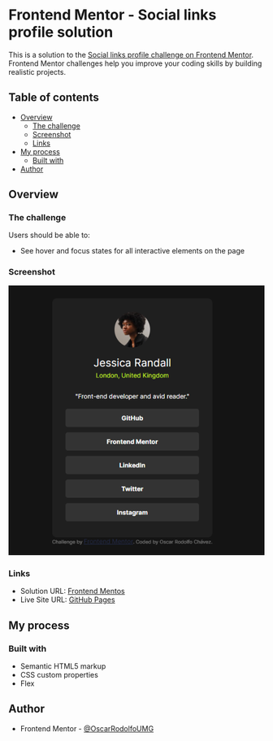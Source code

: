 # Frontend Mentor - Social links profile solution

This is a solution to the [Social links profile challenge on Frontend Mentor](https://www.frontendmentor.io/challenges/social-links-profile-UG32l9m6dQ). Frontend Mentor challenges help you improve your coding skills by building realistic projects. 

## Table of contents

- [Overview](#overview)
  - [The challenge](#the-challenge)
  - [Screenshot](#screenshot)
  - [Links](#links)
- [My process](#my-process)
  - [Built with](#built-with)
- [Author](#author)

## Overview

### The challenge

Users should be able to:

- See hover and focus states for all interactive elements on the page

### Screenshot

![Screenshot](./screenshots/screenshot-desk.PNG)

### Links

- Solution URL: [Frontend Mentos](https://your-solution-url.com)
- Live Site URL: [GitHub Pages](https://oscarrodolfoumg.github.io/Challenge-Social-links-profile-Frontend-Mentor/)

## My process

### Built with

- Semantic HTML5 markup
- CSS custom properties
- Flex

## Author

- Frontend Mentor - [@OscarRodolfoUMG](https://www.frontendmentor.io/profile/OscarRodolfoUMG)
